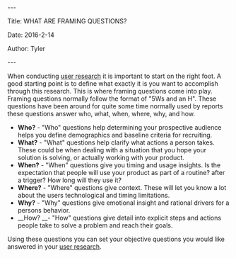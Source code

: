 \-\-\-

Title: WHAT ARE FRAMING QUESTIONS?

Date: 2016\-2\-14

Author: Tyler

\-\-\-

When conducting [user research](http://tymerry.com/getting-started-with-user-research/) it is important to start on the right foot\. A good starting point is to define what exactly it is you want to accomplish through this research\. This is where framing questions come into play\. Framing questions normally follow the format of "5Ws and an H"\. These questions have been around for quite some time normally used by reports these questions answer who, what, when, where, why, and how\.

- __Who?__ \- "Who" questions help determining your prospective audience helps you define demographics and baseline criteria for recruiting\.
- __What?__ \- "What" questions help clarify what actions a person takes\. These could be when dealing with a situation that you hope your solution is solving, or actually working with your product\.
- __When?__ \- "When" questions give you timing and usage insights\. Is the expectation that people will use your product as part of a routine? after a trigger? How long will they use it?
- __Where?__ \- "Where" questions give context\. These will let you know a lot about the users technological and timing limitations\.
- __Why?__ \- "Why" questions give emotional insight and rational drivers for a persons behavior\.
- __How? __\- "How" questions give detail into explicit steps and actions people take to solve a problem and reach their goals\.

Using these questions you can set your objective questions you would like answered in your [user research](https://www.tymerry.com/what-are-framing-questions/tymerry.com/getting-started-with-user-research/)\.

